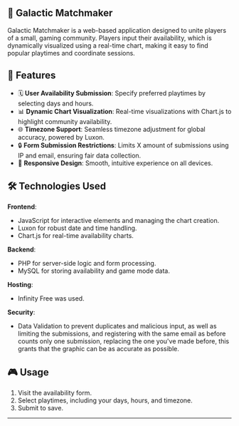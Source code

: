 
🌌 **Galactic Matchmaker**
--- 
Galactic Matchmaker is a web-based application designed to unite players of a small, gaming community. Players input their availability, which is dynamically visualized using a real-time chart, making it easy to find popular playtimes and coordinate sessions.



🚀 **Features**
--- 
- 🗓️ **User Availability Submission**: Specify preferred playtimes by selecting days and hours.
- 📊 **Dynamic Chart Visualization**: Real-time visualizations with Chart.js to highlight community availability.
- 🌐 **Timezone Support**: Seamless timezone adjustment for global accuracy, powered by Luxon.
- 🔒 **Form Submission Restrictions**: Limits X amount of submissions using IP and email, ensuring fair data collection.
- 📱 **Responsive Design**: Smooth, intuitive experience on all devices.



🛠️ **Technologies Used**
--- 
**Frontend**:
- JavaScript for interactive elements and managing the chart creation.
- Luxon for robust date and time handling.
- Chart.js for real-time availability charts.

**Backend**:
- PHP for server-side logic and form processing.
- MySQL for storing availability and game mode data.

**Hosting**:
- Infinity Free was used.

**Security**:
- Data Validation to prevent duplicates and malicious input, as well as limiting the submissions, and registering with the same email as before counts only one submission, replacing the one you've made before, this grants that the graphic can be as accurate as possible.
 


  

**🎮 Usage**
--- 
1. Visit the availability form.
2. Select playtimes, including your days, hours, and timezone.
3. Submit to save.

--- 
